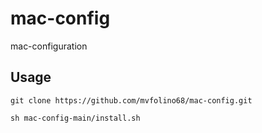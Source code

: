 # mac-config
mac-configuration

## Usage
```
git clone https://github.com/mvfolino68/mac-config.git
```

```
sh mac-config-main/install.sh
```

